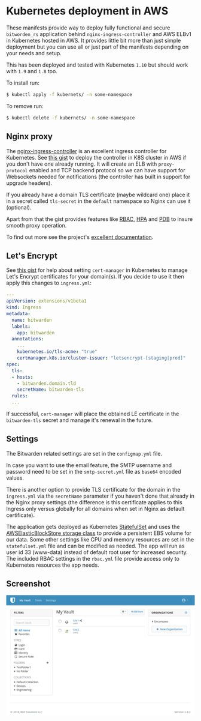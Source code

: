 # Kubernetes deployment in AWS

These manifests provide way to deploy fully functional and secure `bitworden_rs` application behind `nginx-ingress-controller` and AWS ELBv1 in Kubernetes hosted in AWS. It provides little bit more than just simple deployment but you can use all or just part of the manifests depending on your needs and setup.

This has been deployed and tested with Kubernetes `1.10` but should work with `1.9` and `1.8` too.

To install run:

```sh
$ kubectl apply -f kubernets/ -n some-namespace
```

To remove run:

```sh
$ kubectl delete -f kubernets/ -n some-namespace
```

## Nginx proxy

The [nginx-ingress-controller](https://github.com/kubernetes/ingress-nginx) is an excellent ingress controller for Kubernetes. See [this gist](https://gist.github.com/icicimov/316ebea363e98824ce7a9aa3d34ffbb4) to deploy the controller in K8S cluster in AWS if you don't have one already running. It will create an ELB with `proxy-protocol` enabled and TCP backend protocol so we can have support for Websockets needed for notifications (the controller has built in support for upgrade headers). 

If you already have a domain TLS certificate (maybe wildcard one) place it in a secret called `tls-secret` in the `default` namespace so Nginx can use it (optional).

Apart from that the gist provides features like [RBAC](https://kubernetes.io/docs/reference/access-authn-authz/rbac/), [HPA](https://kubernetes.io/docs/tasks/run-application/horizontal-pod-autoscale/) and [PDB](https://kubernetes.io/docs/tasks/run-application/configure-pdb/) to insure smooth proxy operation.

To find out more see the project's [excellent documentation](https://kubernetes.github.io/ingress-nginx/user-guide/nginx-configuration/).

## Let's Encrypt

See [this gist](https://gist.github.com/icicimov/5921ecac7a2179a7eb350e7f1ce8512b) for help about setting `cert-manager` in Kubernetes to manage Let's Encrypt certificates for your domain(s). If you decide to use it then apply this changes to `ingress.yml`:

```yaml
---
apiVersion: extensions/v1beta1
kind: Ingress
metadata:
  name: bitwarden
  labels:
    app: bitwarden
  annotations:
    ...
    kubernetes.io/tls-acme: "true"
    certmanager.k8s.io/cluster-issuer: "letsencrypt-[staging|prod]"
spec:
  tls:
  - hosts:
    - bitwarden.domain.tld
    secretName: bitwarden-tls
  rules:
  ...
```

If successful, `cert-manager` will place the obtained LE certificate in the `bitwarden-tls` secret and manage it's renewal in the future.

## Settings

The Bitwarden related settings are set in the `configmap.yml` file. 

In case you want to use the email feature, the SMTP username and password need to be set in the `smtp-secret.yml` file as `base64` encoded values.

There is another option to provide TLS certificate for the domain in the `ingress.yml` via the `secretName` parameter if you haven't done that already in the Nginx proxy settings (the difference is this certificate applies to this Ingress only versus globally for all domains when set in Nginx as default certificate).

The application gets deployed as Kubernetes [StatefulSet](https://kubernetes.io/docs/concepts/workloads/controllers/statefulset/) and uses the [AWSElasticBlockStore storage class](https://kubernetes.io/docs/concepts/storage/storage-classes/#aws-ebs) to provide a persistent EBS volume for our data. Some other settings like CPU and memory resources are set in the `statefulset.yml` file and can be modified as needed. The app will run as user id 33 (www-data) instead of default root user for increased security. The included RBAC settings in the `rbac.yml` file provide access only to Kubernetes resources the app needs.

## Screenshot

![bitwarden_rs](bitwarden.png "bitwarden_rs")